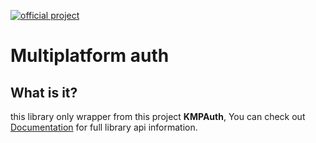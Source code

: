 [![official project](http://jb.gg/badges/official.svg)](https://confluence.jetbrains.com/display/ALL/JetBrains+on+GitHub)

# Multiplatform auth

## What is it?

this library only wrapper from this project **KMPAuth**, You can check out [Documentation](https://mirzemehdi.github.io/KMPAuth) for full library api information.